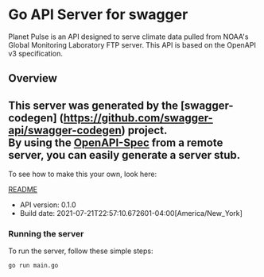 # Go API Server for swagger

Planet Pulse is an API designed to serve climate data pulled from NOAA's Global Monitoring Laboratory FTP server. This API is based on the OpenAPI v3 specification.

## Overview
This server was generated by the [swagger-codegen]
(https://github.com/swagger-api/swagger-codegen) project.  
By using the [OpenAPI-Spec](https://github.com/OAI/OpenAPI-Specification) from a remote server, you can easily generate a server stub.  
-

To see how to make this your own, look here:

[README](https://github.com/swagger-api/swagger-codegen/blob/master/README.md)

- API version: 0.1.0
- Build date: 2021-07-21T22:57:10.672601-04:00[America/New_York]


### Running the server
To run the server, follow these simple steps:

```
go run main.go
```

